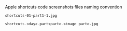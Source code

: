 Apple shortcuts code screenshots files naming convention

`shortcuts-01-part1-1.jpg`

`shortcuts-<day>-part<part>-<image part>.jpg`
